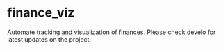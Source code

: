 # finance_viz
Automate tracking and visualization of finances. Please check [develo](https://github.com/ShekharNarayanan/finance_viz/tree/develop) for latest updates on the project.
